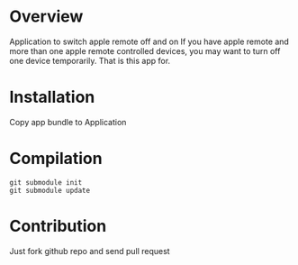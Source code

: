 # Overview #

Application to switch apple remote off and on
If you have apple remote and more than one apple remote controlled devices, you may want to turn off one device temporarily. That is this app for.

# Installation #

Copy app bundle to Application

# Compilation #

```
git submodule init
git submodule update
```

# Contribution #

Just fork github repo and send pull request
